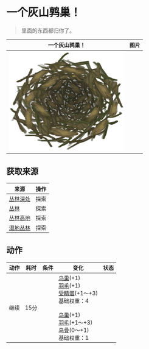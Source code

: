 # 一个灰山鹑巢！  
> 里面的东西都归你了。  
  
  一个灰山鹑巢！  |   图片   
 ----  |  ----:   
   |  ![](Sprite/Nest.png)   
  
## 获取来源  
来源  |  操作  
----  |  ----  
[丛林深处](DeepJungle.md)  |  探索  
[丛林](Jungle.md)  |  探索  
[丛林高地](JungleHighlands.md)  |  探索  
[湿地丛林](Wetlands.md)  |  探索  
## 动作  
动作  |  耗时  |  条件  |  变化  |  状态  
----  |  ----  |  ----  |  ----  |  ----  
继续<br>  |  15分  |    |  [鸟巢](Nest.md)(+1)<br>[羽毛](Feathers.md)(+1)<br>[受精蛋](EggPartridgeFertilized.md)(+1～+3)<br>基础权重：4<br><br>[鸟巢](Nest.md)(+1)<br>[羽毛](Feathers.md)(+1～+3)<br>[鸟骨](BonesBird.md)(0～+1)<br>基础权重：1<br>  |    
